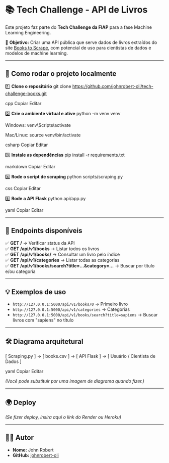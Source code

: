 # 📚 Tech Challenge - API de Livros

Este projeto faz parte do **Tech Challenge da FIAP** para a fase Machine Learning Engineering.

🎯 **Objetivo:** Criar uma API pública que serve dados de livros extraídos do site [Books to Scrape](https://books.toscrape.com/), com potencial de uso para cientistas de dados e modelos de machine learning.

---

## 🚀 Como rodar o projeto localmente

1️⃣ **Clone o repositório**
git clone https://github.com/johnrobert-oli/tech-challenge-books.git

cpp
Copiar
Editar

2️⃣ **Crie o ambiente virtual e ative**
python -m venv venv

Windows:
venv\Scripts\activate

Mac/Linux:
source venv/bin/activate

csharp
Copiar
Editar

3️⃣ **Instale as dependências**
pip install -r requirements.txt

markdown
Copiar
Editar

4️⃣ **Rode o script de scraping**
python scripts/scraping.py

css
Copiar
Editar

5️⃣ **Rode a API Flask**
python api/app.py

yaml
Copiar
Editar

---

## 📡 Endpoints disponíveis

✅ **GET /** → Verificar status da API  
✅ **GET /api/v1/books** → Listar todos os livros  
✅ **GET /api/v1/books/<id>** → Consultar um livro pelo índice  
✅ **GET /api/v1/categories** → Listar todas as categorias  
✅ **GET /api/v1/books/search?title=...&category=...** → Buscar por título e/ou categoria

---

## 💡 Exemplos de uso

- `http://127.0.0.1:5000/api/v1/books/0` → Primeiro livro  
- `http://127.0.0.1:5000/api/v1/categories` → Categorias  
- `http://127.0.0.1:5000/api/v1/books/search?title=sapiens` → Buscar livros com "sapiens" no título

---

## 🛠️ Diagrama arquitetural

[ Scraping.py ] → [ books.csv ] → [ API Flask ] → [ Usuário / Cientista de Dados ]

yaml
Copiar
Editar

*(Você pode substituir por uma imagem de diagrama quando fizer.)*

---

## 🌍 Deploy

*(Se fizer deploy, insira aqui o link do Render ou Heroku)*

---

## 👨‍💻 Autor

- **Nome:** John Robert  
- **GitHub:** [johnrobert-oli](https://github.com/johnrobert-oli)

